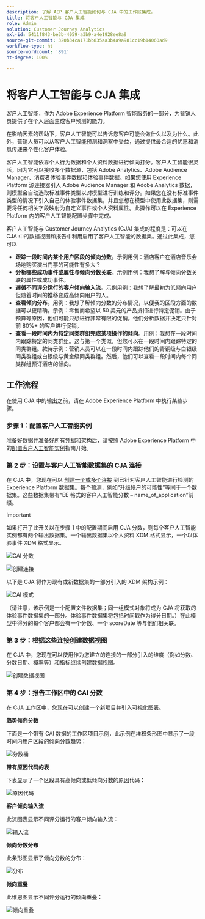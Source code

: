 ```yaml
---
description: 了解 AEP 客户人工智能如何与 CJA 中的工作区集成。
title: 将客户人工智能与 CJA 集成
role: Admin
solution: Customer Journey Analytics
exl-id: 5411f843-be3b-4059-a3b9-a4e1928ee8a9
source-git-commit: 320b34ca171bb835aa3b4a9a981cc19b14060ad9
workflow-type: ht
source-wordcount: '891'
ht-degree: 100%

---
```


# 将客户人工智能与 CJA 集成

[客户人工智能](https://experienceleague.adobe.com/docs/experience-platform/intelligent-services/customer-ai/overview.html?lang=zh-Hans)，作为 Adobe Experience Platform 智能服务的一部分，为营销人员提供了在个人层面生成客户预测的能力。

在影响因素的帮助下，客户人工智能可以告诉您客户可能会做什么以及为什么。此外，营销人员可以从客户人工智能预测和洞察中受益，通过提供最合适的优惠和消息传递来个性化客户体验。

客户人工智能依靠个人行为数据和个人资料数据进行倾向打分。客户人工智能很灵活，因为它可以接收多个数据源，包括 Adobe Analytics、Adobe Audience Manager、消费者体验事件数据和体验事件数据。如果您使用 Experience Platform 源连接器引入 Adobe Audience Manager 和 Adobe Analytics 数据，则模型会自动选取标准事件类型以对模型进行训练和评分。如果您在没有标准事件类型的情况下引入自己的体验事件数据集，并且您想在模型中使用此数据集，则需要将任何相关字段映射为自定义事件或个人资料属性。此操作可以在 Experience Platform 内的客户人工智能配置步骤中完成。&#x200B;

客户人工智能与 Customer Journey Analytics (CJA) 集成的程度是：可以在 CJA 中的数据视图和报告中利用启用了客户人工智能的数据集。通过此集成，您可以

* **跟踪一段时间内某个用户区段的倾向分数**。示例用例：酒店客户在酒店音乐会场地购买演出门票的可能性有多大？
* **分析哪些成功事件或属性与倾向分数关联**。&#x200B;示例用例：我想了解与倾向分数关联的属性或成功事件。
* **遵循不同评分运行的客户倾向输入流**。示例用例：我想了解最初为低倾向用户但随着时间的推移变成高倾向用户的人。&#x200B;
* **查看倾向分布**。用例：我想了解倾向分数的分布情况，以便我的区段方面的数据可以更精确。&#x200B;示例：零售商希望以 50 美元的产品折扣进行特定促销。由于预算等原因，他们可能只想进行非常有限的促销。他们分析数据并决定只针对前 80%+ 的客户进行促销。
* **查看一段时间内为特定同类群组完成某项操作的倾向**。用例：我想在一段时间内跟踪特定的同类群组。这与第一个类似，但您可以在一段时间内跟踪特定的同类群组。&#x200B; 款待示例：营销人员可以在一段时间内跟踪他们的青铜级与白银级同类群组或白银级与黄金级同类群组。然后，他们可以查看一段时间内每个同类群组预订酒店的倾向。&#x200B;

## 工作流程

在使用 CJA 中的输出之前，请在 Adobe Experience Platform 中执行某些步骤。

### 步骤 1：配置客户人工智能实例

准备好数据并准备好所有凭据和架构后，请按照 Adobe Experience Platform 中的[配置客户人工智能实例](https://experienceleague.adobe.com/docs/experience-platform/intelligent-services/customer-ai/user-guide/configure.html?lang=zh-Hans)指南开始。

### 第 2 步：设置与客户人工智能数据集的 CJA 连接

在 CJA 中，您现在可以 [创建一个或多个连接](/help/connections/create-connection.md) 到已针对客户人工智能进行检测的 Experience Platform 数据集。每个预测，例如“升级帐户的可能性”等同于一个数据集。这些数据集带有“EE 格式的客户人工智能分数 – name_of_application”前缀。

>[!IMPORTANT]
>
>如果打开了此开关以在步骤 1 中的配置期间启用 CJA 分数，则每个客户人工智能实例都有两个输出数据集。一个输出数据集以个人资料 XDM 格式显示，一个以体验事件 XDM 格式显示。

![CAI 分数](assets/cai-scores.png)

![创建连接](assets/create-conn.png)

以下是 CJA 将作为现有或新数据集的一部分引入的 XDM 架构示例：

![CAI 模式](assets/cai-schema.png)

（请注意，该示例是一个配置文件数据集；同一组模式对象将成为 CJA 将获取的体验事件数据集的一部分。体验事件数据集将包括时间戳作为得分日期。）在此模型中得分的每个客户都会有一个分数、一个 scoreDate 等与他们相关联。

### 第 3 步：根据这些连接创建数据视图

在 CJA 中，您现在可以使用作为您建立的连接的一部分引入的维度（例如分数、分数日期、概率等）和指标继续[创建数据视图](/help/data-views/create-dataview.md)。

![创建数据视图](assets/create-dataview.png)

### 第 4 步：报告工作区中的 CAI 分数

在 CJA 工作区中，您现在可以创建一个新项目并引入可视化图表。

**趋势倾向分数**

下面是一个带有 CAI 数据的工作区项目示例，此示例在堆积条形图中显示了一段时间内用户区段的倾向分数趋势：

![分数桶](assets/workspace-scores.png)

**带有原因代码的表**

下表显示了一个区段具有高倾向或低倾向分数的原因代码：

![原因代码](assets/reason-codes.png)

**客户倾向输入流**

此流图表显示不同评分运行的客户倾向输入流：

![输入流](assets/flow.png)

**倾向分数分布**

此条形图显示了倾向分数的分布：

![分布](assets/distribution.png)

**倾向重叠**

此维恩图显示不同评分运行的倾向重叠：

![倾向重叠](assets/venn.png)
